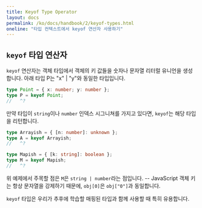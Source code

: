 ```yaml
---
title: Keyof Type Operator
layout: docs
permalink: /ko/docs/handbook/2/keyof-types.html
oneline: "타입 컨텍스트에서 keyof 연산자 사용하기"
---
```


## `keyof` 타입 연산자

`keyof` 연산자는 객체 타입에서 객체의 키 값들을 숫자나 문자열 리터럴 유니언을 생성합니다.
아래 타입 P는 "x" | "y"와 동일한 타입입니다.

```ts twoslash
type Point = { x: number; y: number };
type P = keyof Point;
//   ^?
```

만약 타입이 `string`이나 `number` 인덱스 시그니쳐를 가지고 있다면, `keyof`는 해당 타입을 리턴합니다.

```ts twoslash
type Arrayish = { [n: number]: unknown };
type A = keyof Arrayish;
//   ^?

type Mapish = { [k: string]: boolean };
type M = keyof Mapish;
//   ^?
```

위 예제에서 주목할 점은 `M`은 `string | number`라는 점입니다. -- JavaScript 객체 키는 항상 문자열을 강제하기 때문에, `obj[0]`은 `obj["0"]`과 동일합니다.

`keyof` 타입은 우리가 추후에 학습할 매핑된 타입과 함께 사용할 때 특히 유용합니다.
